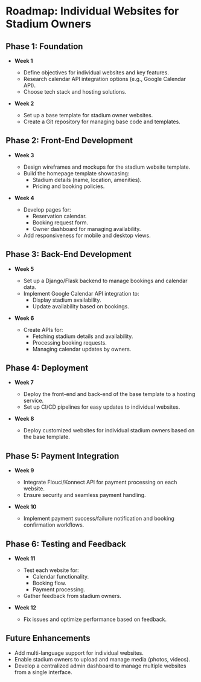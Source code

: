 # Roadmap: Individual Websites for Stadium Owners

## Phase 1: Foundation
- **Week 1**
  - Define objectives for individual websites and key features.
  - Research calendar API integration options (e.g., Google Calendar API).
  - Choose tech stack and hosting solutions.

- **Week 2**
  - Set up a base template for stadium owner websites.
  - Create a Git repository for managing base code and templates.

## Phase 2: Front-End Development
- **Week 3**
  - Design wireframes and mockups for the stadium website template.
  - Build the homepage template showcasing:
    - Stadium details (name, location, amenities).
    - Pricing and booking policies.

- **Week 4**
  - Develop pages for:
    - Reservation calendar.
    - Booking request form.
    - Owner dashboard for managing availability.
  - Add responsiveness for mobile and desktop views.

## Phase 3: Back-End Development
- **Week 5**
  - Set up a Django/Flask backend to manage bookings and calendar data.
  - Implement Google Calendar API integration to:
    - Display stadium availability.
    - Update availability based on bookings.

- **Week 6**
  - Create APIs for:
    - Fetching stadium details and availability.
    - Processing booking requests.
    - Managing calendar updates by owners.

## Phase 4: Deployment
- **Week 7**
  - Deploy the front-end and back-end of the base template to a hosting service.
  - Set up CI/CD pipelines for easy updates to individual websites.

- **Week 8**
  - Deploy customized websites for individual stadium owners based on the base template.

## Phase 5: Payment Integration
- **Week 9**
  - Integrate Flouci/Konnect API for payment processing on each website.
  - Ensure security and seamless payment handling.

- **Week 10**
  - Implement payment success/failure notification and booking confirmation workflows.

## Phase 6: Testing and Feedback
- **Week 11**
  - Test each website for:
    - Calendar functionality.
    - Booking flow.
    - Payment processing.
  - Gather feedback from stadium owners.

- **Week 12**
  - Fix issues and optimize performance based on feedback.

## Future Enhancements
- Add multi-language support for individual websites.
- Enable stadium owners to upload and manage media (photos, videos).
- Develop a centralized admin dashboard to manage multiple websites from a single interface.
